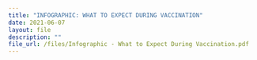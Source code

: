 ```yaml
---
title: "INFOGRAPHIC: WHAT TO EXPECT DURING VACCINATION"
date: 2021-06-07
layout: file
description: ""
file_url: /files/Infographic - What to Expect During Vaccination.pdf
---
```

